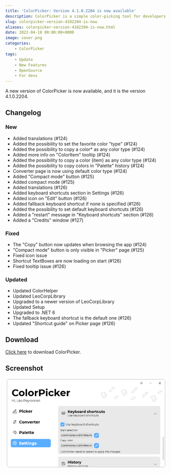 ```yaml
---
title: 'ColorPicker: Version 4.1.0.2204 is now available'
description: ColorPicker is a simple color-picking tool for developers. A new version is available for it.
slug: colorpicker-version-4102204-is-now
aliases: colorpicker-version-4102204-is-now.html
date: 2022-04-18 00:00:00+0000
image: cover.png
categories:
    - ColorPicker
tags:
    - Update
    - New Features
    - OpenSource
    - For devs
---
```

A new version of ColorPicker is now available, and it is the version 4.1.0.2204.

## Changelog
### New
- Added translations (#124)
- Added the possibility to set the favorite color "type" (#124)
- Added the possibility to copy a color* as any color type (#124)
- Added more info on "ColorItem" tooltip (#124)
- Added the possibility to copy a color (item) as any color type (#124)
- Added the possibility to copy colors in "Palette" history (#124)
- Converter page is now using default color type (#124)
- Added "Compact mode" button (#125)
- Added compact mode (#125)
- Added translations (#126)
- Added keyboard shortcuts section in Settings (#126)
- Added icon on "Edit" button (#126)
- Added fallback keyboard shortcut if none is specified (#126)
- Added the possibility to set default keyboard shortcuts (#126)
- Added a "restart" message in "Keyboard shortcuts" section (#126)
- Added a "Credits" window (#127)
### Fixed
- The "Copy" button now updates when browsing the app (#124)
- "Compact mode" button is only visible in "Picker" page (#125)
- Fixed icon issue
- Shortcut TextBoxes are now loading on start (#126)
- Fixed tooltip issue (#126)
### Updated
- Updated ColorHelper
- Updated LeoCorpLibrary
- Upgraded to a newer version of LeoCorpLibrary
- Updated Setup
- Upgraded to .NET 6
- The fallback keyboard shortcut is the default one (#126)
- Updated "Shortcut guide" on Picker page (#126)

## Download

[Click here](https://tinyurl.com/DownloadColorPicker) to download ColorPicker.

## Screenshot
![The "Settings" page of ColorPicker](cover.png)